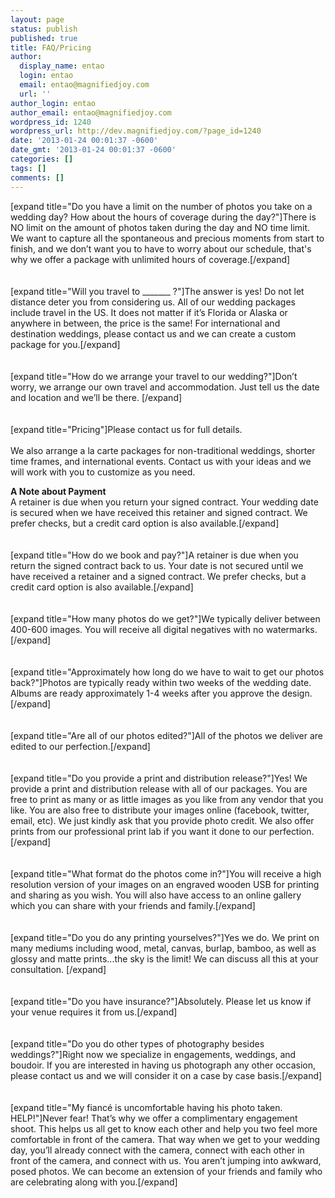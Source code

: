 ```yaml
---
layout: page
status: publish
published: true
title: FAQ/Pricing
author:
  display_name: entao
  login: entao
  email: entao@magnifiedjoy.com
  url: ''
author_login: entao
author_email: entao@magnifiedjoy.com
wordpress_id: 1240
wordpress_url: http://dev.magnifiedjoy.com/?page_id=1240
date: '2013-01-24 00:01:37 -0600'
date_gmt: '2013-01-24 00:01:37 -0600'
categories: []
tags: []
comments: []
---
```

<p>[expand title="Do you have a limit on the number of photos you take on a wedding day? How about the hours of coverage during the day?"]There is NO limit on the amount of photos taken during the day and NO time limit. We want to capture all the spontaneous and precious moments from start to finish, and we don’t want you to have to worry about our schedule, that's why we offer a package with unlimited hours of coverage.[/expand]<br />
<br><br />
[expand title="Will you travel to _______ ?"]The answer is yes! Do not let distance deter you from considering us. All of our wedding packages include travel in the US. It does not matter if it’s Florida or Alaska or anywhere in between, the price is the same! For international and destination weddings, please contact us and we can create a custom package for you.[/expand]<br />
<br><br />
[expand title="How do we arrange your travel to our wedding?"]Don’t worry, we arrange our own travel and accommodation. Just tell us the date and location and we’ll be there. [/expand]<br />
<br><br />
[expand title="Pricing"]Please contact us for full details.<br/><br />
We also arrange a la carte packages for non-traditional weddings, shorter time frames, and international events. Contact us with your ideas and we will work with you to customize as you need.</p>
<p><strong>A Note about Payment</strong><br />
A retainer is due when you return your signed contract. Your wedding date is secured when we have received this retainer and signed contract. We prefer checks, but a credit card option is also available.[/expand]<br />
<br><br />
[expand title="How do we book and pay?"]A retainer is due when you return the signed contract back to us. Your date is not secured until we have received a retainer and a signed contract. We prefer checks, but a credit card option is also available.[/expand]<br />
<br><br />
[expand title="How many photos do we get?"]We typically deliver between 400-600 images. You will receive all digital negatives with no watermarks.[/expand]<br />
<br><br />
[expand title="Approximately how long do we have to wait to get our photos back?"]Photos are typically ready within two weeks of the wedding date. Albums are ready approximately 1-4 weeks after you approve the design.[/expand]<br />
<br><br />
[expand title="Are all of our photos edited?"]All of the photos we deliver are edited to our perfection.[/expand]<br />
<br><br />
[expand title="Do you provide a print and distribution release?"]Yes! We provide a print and distribution release with all of our packages. You are free to print as many or as little images as you like from any vendor that you like. You are also free to distribute your images online (facebook, twitter, email, etc). We just kindly ask that you provide photo credit. We also offer prints from our professional print lab if you want it done to our perfection.[/expand]<br />
<br><br />
[expand title="What format do the photos come in?"]You will receive a high resolution version of your images on an engraved wooden USB for printing and sharing as you wish. You will also have access to an online gallery which you can share with your friends and family.[/expand]<br />
<br><br />
[expand title="Do you do any printing yourselves?"]Yes we do. We print on many mediums including wood, metal, canvas, burlap, bamboo, as well as glossy and matte prints...the sky is the limit! We can discuss all this at your consultation. [/expand]<br />
<br><br />
[expand title="Do you have insurance?"]Absolutely. Please let us know if your venue requires it from us.[/expand]<br />
<br><br />
[expand title="Do you do other types of photography besides weddings?"]Right now we specialize in engagements, weddings, and boudoir. If you are interested in having us photograph any other occasion, please contact us and we will consider it on a case by case basis.[/expand]<br />
<br><br />
[expand title="My fiancé is uncomfortable having his photo taken. HELP!"]Never fear! That’s why we offer a complimentary engagement shoot. This helps us all get to know each other and help you two feel more comfortable in front of the camera. That way when we get to your wedding day, you’ll already connect with the camera, connect with each other in front of the camera, and connect with us. You aren’t jumping into awkward, posed photos. We can become an extension of your friends and family who are celebrating along with you.[/expand]<br />
<br></p>

